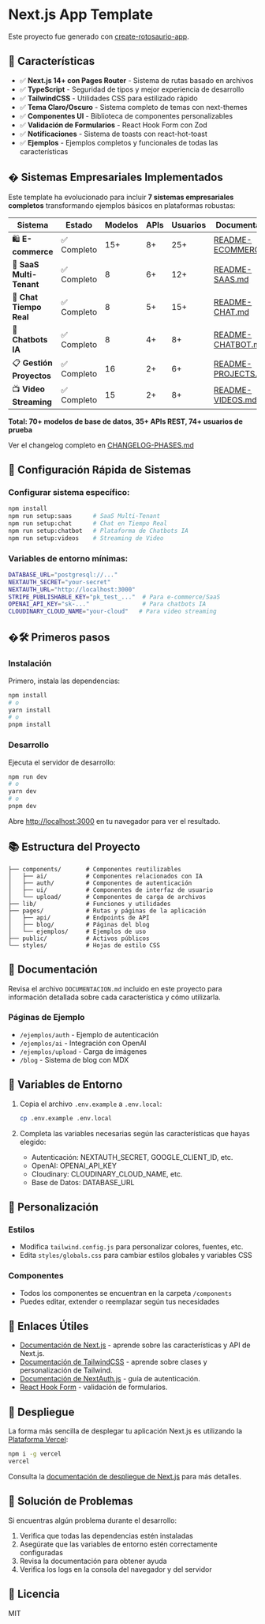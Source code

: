 # Next.js App Template

Este proyecto fue generado con [create-rotosaurio-app](https://github.com/yourusername/create-rotosaurio-app).

## 🚀 Características

- ✅ **Next.js 14+ con Pages Router** - Sistema de rutas basado en archivos
- ✅ **TypeScript** - Seguridad de tipos y mejor experiencia de desarrollo
- ✅ **TailwindCSS** - Utilidades CSS para estilizado rápido
- ✅ **Tema Claro/Oscuro** - Sistema completo de temas con next-themes
- ✅ **Componentes UI** - Biblioteca de componentes personalizables
- ✅ **Validación de Formularios** - React Hook Form con Zod
- ✅ **Notificaciones** - Sistema de toasts con react-hot-toast
- ✅ **Ejemplos** - Ejemplos completos y funcionales de todas las características

## � Sistemas Empresariales Implementados

Este template ha evolucionado para incluir **7 sistemas empresariales completos** transformando ejemplos básicos en plataformas robustas:

| Sistema | Estado | Modelos | APIs | Usuarios | Documentación |
|---------|---------|---------|------|----------|---------------|
| 🛍️ **E-commerce** | ✅ Completo | 15+ | 8+ | 25+ | [README-ECOMMERCE.md](README-ECOMMERCE.md) |
| 🏢 **SaaS Multi-Tenant** | ✅ Completo | 8 | 6+ | 12+ | [README-SAAS.md](README-SAAS.md) |
| 💬 **Chat Tiempo Real** | ✅ Completo | 8 | 5+ | 15+ | [README-CHAT.md](README-CHAT.md) |
| 🤖 **Chatbots IA** | ✅ Completo | 8 | 4+ | 8+ | [README-CHATBOT.md](README-CHATBOT.md) |
| 📋 **Gestión Proyectos** | ✅ Completo | 16 | 2+ | 6+ | [README-PROJECTS.md](README-PROJECTS.md) |
| 📺 **Video Streaming** | ✅ Completo | 15 | 2+ | 8+ | [README-VIDEOS.md](README-VIDEOS.md) |

**Total: 70+ modelos de base de datos, 35+ APIs REST, 74+ usuarios de prueba**

Ver el changelog completo en [CHANGELOG-PHASES.md](CHANGELOG-PHASES.md)

## 🎯 Configuración Rápida de Sistemas

### Configurar sistema específico:
```bash
npm install
npm run setup:saas      # SaaS Multi-Tenant
npm run setup:chat      # Chat en Tiempo Real  
npm run setup:chatbot   # Plataforma de Chatbots IA
npm run setup:videos    # Streaming de Video
```

### Variables de entorno mínimas:
```bash
DATABASE_URL="postgresql://..."
NEXTAUTH_SECRET="your-secret"
NEXTAUTH_URL="http://localhost:3000"
STRIPE_PUBLISHABLE_KEY="pk_test_..."  # Para e-commerce/SaaS
OPENAI_API_KEY="sk-..."               # Para chatbots IA
CLOUDINARY_CLOUD_NAME="your-cloud"   # Para video streaming
```

## �🛠️ Primeros pasos

### Instalación

Primero, instala las dependencias:

```bash
npm install
# o
yarn install
# o 
pnpm install
```

### Desarrollo

Ejecuta el servidor de desarrollo:

```bash
npm run dev
# o
yarn dev
# o
pnpm dev
```

Abre [http://localhost:3000](http://localhost:3000) en tu navegador para ver el resultado.

## 📚 Estructura del Proyecto

```
├── components/       # Componentes reutilizables
│   ├── ai/           # Componentes relacionados con IA
│   ├── auth/         # Componentes de autenticación
│   ├── ui/           # Componentes de interfaz de usuario
│   └── upload/       # Componentes de carga de archivos
├── lib/              # Funciones y utilidades
├── pages/            # Rutas y páginas de la aplicación
│   ├── api/          # Endpoints de API
│   ├── blog/         # Páginas del blog
│   └── ejemplos/     # Ejemplos de uso
├── public/           # Activos públicos
└── styles/           # Hojas de estilo CSS
```

## 📘 Documentación

Revisa el archivo `DOCUMENTACION.md` incluido en este proyecto para información detallada sobre cada característica y cómo utilizarla.

### Páginas de Ejemplo

- `/ejemplos/auth` - Ejemplo de autenticación
- `/ejemplos/ai` - Integración con OpenAI
- `/ejemplos/upload` - Carga de imágenes
- `/blog` - Sistema de blog con MDX

## 🔑 Variables de Entorno

1. Copia el archivo `.env.example` a `.env.local`:
   ```bash
   cp .env.example .env.local
   ```

2. Completa las variables necesarias según las características que hayas elegido:
   - Autenticación: NEXTAUTH_SECRET, GOOGLE_CLIENT_ID, etc.
   - OpenAI: OPENAI_API_KEY
   - Cloudinary: CLOUDINARY_CLOUD_NAME, etc.
   - Base de Datos: DATABASE_URL

## 🧩 Personalización

### Estilos

- Modifica `tailwind.config.js` para personalizar colores, fuentes, etc.
- Edita `styles/globals.css` para cambiar estilos globales y variables CSS

### Componentes

- Todos los componentes se encuentran en la carpeta `/components`
- Puedes editar, extender o reemplazar según tus necesidades

## 🔗 Enlaces Útiles

- [Documentación de Next.js](https://nextjs.org/docs) - aprende sobre las características y API de Next.js.
- [Documentación de TailwindCSS](https://tailwindcss.com/docs) - aprende sobre clases y personalización de Tailwind.
- [Documentación de NextAuth.js](https://next-auth.js.org/getting-started/introduction) - guía de autenticación.
- [React Hook Form](https://react-hook-form.com/get-started) - validación de formularios.

## 🚀 Despliegue

La forma más sencilla de desplegar tu aplicación Next.js es utilizando la [Plataforma Vercel](https://vercel.com/new):

```bash
npm i -g vercel
vercel
```

Consulta la [documentación de despliegue de Next.js](https://nextjs.org/docs/deployment) para más detalles.

## 🐛 Solución de Problemas

Si encuentras algún problema durante el desarrollo:

1. Verifica que todas las dependencias estén instaladas
2. Asegúrate que las variables de entorno estén correctamente configuradas
3. Revisa la documentación para obtener ayuda
4. Verifica los logs en la consola del navegador y del servidor

## 📝 Licencia

MIT 